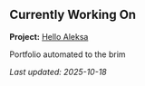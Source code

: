 ## Currently Working On

**Project:** [Hello Aleksa](https://github.com/alxhdd/hello-aleksa)

Portfolio automated to the brim

_Last updated: 2025-10-18_
